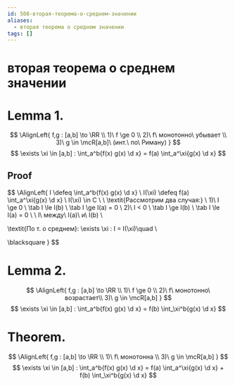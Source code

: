 ```yaml
---
id: 508-вторая-теорема-о-среднем-значении
aliases:
  - вторая теорема о среднем значении
tags: []
---
```


# вторая теорема о среднем значении
# Lemma 1.
$$
\AlignLeft{
f,g : [a,b] \to \RR \\
1)\ f \ge 0 \\
2)\ f\ монотонно\ убывает \\
3)\ g \in \mcR[a,b]\ (инт.\ по\ Риману)
}
$$
$$
\exists \xi \in [a,b] : \int_a^b{f(x) g(x) \d x} = 
f(a) \int_a^\xi{g(x) \d x}
$$

## Proof
$$
\AlignLeft{
I \defeq \int_a^b{f(x) g(x) \d x} \\
I(\xi) \defeq f(a) \int_a^\xi{g(x) \d x} \\
I(\xi) \in C \\
\\
\textit{Рассмотрим два случая:} \\
1)\ I \ge 0 \\
\tab I \le I(b) \\
\tab I \ge I(a) = 0 \\
2)\ I < 0 \\
\tab I \ge I(b) \\
\tab I \le I(a) = 0 \\
\\
I\ между\ I(a)\ и\ I(b) \\

\textit{По т. о среднем}:
\exists \xi : I = I(\xi)\quad \\

\blacksquare
}
$$

# Lemma 2.
$$
\AlignLeft{
f,g : [a,b] \to \RR \\
1)\ f \ge 0 \\
2)\ f\ монотонно\ возрастает\\
3)\ g \in \mcR[a,b]
}
$$
$$
\exists \xi \in [a,b] : \int_a^b{f(x) g(x) \d x} = 
f(b) \int_\xi^b{g(x) \d x}
$$

# Theorem.
$$
\AlignLeft{
f,g : [a,b] \to \RR \\
1)\ f\ монотонна \\
3)\ g \in \mcR[a,b]
}
$$
$$
\exists \xi \in [a,b] : \int_a^b{f(x) g(x) \d x} = 
f(a) \int_a^\xi{g(x) \d x} + 
f(b) \int_\xi^b{g(x) \d x}
$$
